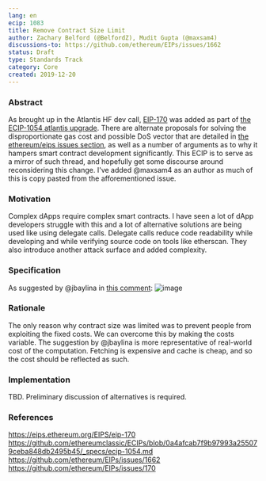 ```yaml
---
lang: en
ecip: 1083
title: Remove Contract Size Limit
author: Zachary Belford (@BelfordZ), Mudit Gupta (@maxsam4)
discussions-to: https://github.com/ethereum/EIPs/issues/1662
status: Draft
type: Standards Track
category: Core
created: 2019-12-20
---
```


### Abstract

As brought up in the Atlantis HF dev call, [EIP-170](https://eips.ethereum.org/EIPS/eip-170) was added as part of [the ECIP-1054 atlantis upgrade](https://github.com/ethereumclassic/ECIPs/blob/0a4afcab7f9b97993a255079ceba848db2495b45/_specs/ecip-1054.md). There are alternate proposals for solving the disproportionate gas cost and possible DoS vector that are detailed in [the ethereum/eips issues section](https://github.com/ethereum/EIPs/issues/1662), as well as a number of arguments as to why it hampers smart contract development significantly. This ECIP is to serve as a mirror of such thread, and hopefully get some discourse around reconsidering this change. I've added @maxsam4 as an author as much of this is copy pasted from the afforementioned issue.

### Motivation

Complex dApps require complex smart contracts. I have seen a lot of dApp developers struggle with this and a lot of alternative solutions are being used like using delegate calls. Delegate calls reduce code readability while developing and while verifying source code on tools like etherscan. They also introduce another attack surface and added complexity.

### Specification

As suggested by @jbaylina in [this comment](https://github.com/ethereum/EIPs/issues/170#issuecomment-258416413):
![image](https://user-images.githubusercontent.com/1787231/61341343-ba411200-a7fa-11e9-8094-6b248085c9ff.png)

### Rationale

The only reason why contract size was limited was to prevent people from exploiting the fixed costs. We can overcome this by making the costs variable. The suggestion by @jbaylina is more representative of real-world cost of the computation. Fetching is expensive and cache is cheap, and so the cost should be reflected as such.

### Implementation

TBD. Preliminary discussion of alternatives is required.

### References

https://eips.ethereum.org/EIPS/eip-170
https://github.com/ethereumclassic/ECIPs/blob/0a4afcab7f9b97993a255079ceba848db2495b45/_specs/ecip-1054.md
https://github.com/ethereum/EIPs/issues/1662
https://github.com/ethereum/EIPs/issues/170
